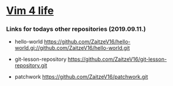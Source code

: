 # [Vim 4 life](https://github.com/green-fox-academy/ZaitzeV16.git)

### Links for todays other repositories (2019.09.11.)

* hello-world
https://github.com/ZaitzeV16/hello-world.gi://github.com/ZaitzeV16/hello-world.git

* git-lesson-repository
https://github.com/ZaitzeV16/git-lesson-repository.git

* patchwork
https://github.com/ZaitzeV16/patchwork.git
